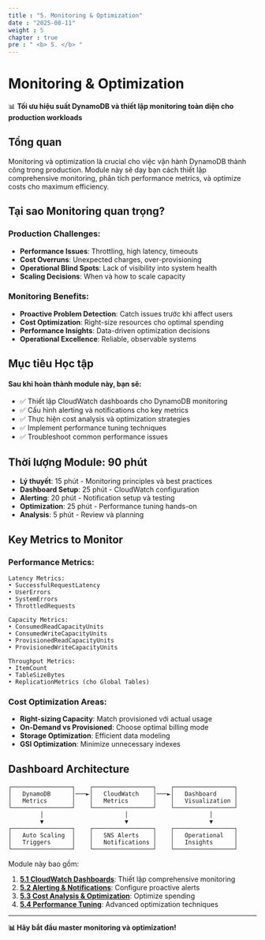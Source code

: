 ```yaml
---
title : "5. Monitoring & Optimization"
date : "2025-08-11"
weight : 5 
chapter : true
pre : " <b> 5. </b> "
---
```


# Monitoring & Optimization

📊 **Tối ưu hiệu suất DynamoDB và thiết lập monitoring toàn diện cho production workloads**

## Tổng quan

Monitoring và optimization là crucial cho việc vận hành DynamoDB thành công trong production. Module này sẽ dạy bạn cách thiết lập comprehensive monitoring, phân tích performance metrics, và optimize costs cho maximum efficiency.

## Tại sao Monitoring quan trọng?

### Production Challenges:

- **Performance Issues**: Throttling, high latency, timeouts
- **Cost Overruns**: Unexpected charges, over-provisioning
- **Operational Blind Spots**: Lack of visibility into system health
- **Scaling Decisions**: When và how to scale capacity

### Monitoring Benefits:

- **Proactive Problem Detection**: Catch issues trước khi affect users
- **Cost Optimization**: Right-size resources cho optimal spending
- **Performance Insights**: Data-driven optimization decisions
- **Operational Excellence**: Reliable, observable systems

## Mục tiêu Học tập

#### Sau khi hoàn thành module này, bạn sẽ:

- ✅ Thiết lập CloudWatch dashboards cho DynamoDB monitoring
- ✅ Cấu hình alerting và notifications cho key metrics
- ✅ Thực hiện cost analysis và optimization strategies
- ✅ Implement performance tuning techniques
- ✅ Troubleshoot common performance issues

## Thời lượng Module: 90 phút

- **Lý thuyết**: 15 phút - Monitoring principles và best practices
- **Dashboard Setup**: 25 phút - CloudWatch configuration
- **Alerting**: 20 phút - Notification setup và testing
- **Optimization**: 25 phút - Performance tuning hands-on
- **Analysis**: 5 phút - Review và planning

## Key Metrics to Monitor

### Performance Metrics:

```
Latency Metrics:
• SuccessfulRequestLatency
• UserErrors
• SystemErrors
• ThrottledRequests

Capacity Metrics:
• ConsumedReadCapacityUnits  
• ConsumedWriteCapacityUnits
• ProvisionedReadCapacityUnits
• ProvisionedWriteCapacityUnits

Throughput Metrics:
• ItemCount
• TableSizeBytes
• ReplicationMetrics (cho Global Tables)
```

### Cost Optimization Areas:

- **Right-sizing Capacity**: Match provisioned với actual usage
- **On-Demand vs Provisioned**: Choose optimal billing mode
- **Storage Optimization**: Efficient data modeling
- **GSI Optimization**: Minimize unnecessary indexes

## Dashboard Architecture

```
┌─────────────────┐    ┌─────────────────┐    ┌─────────────────┐
│   DynamoDB      │───►│   CloudWatch    │───►│   Dashboard     │
│   Metrics       │    │   Metrics       │    │   Visualization │
└─────────────────┘    └─────────────────┘    └─────────────────┘
         │                       │                       │
         ▼                       ▼                       ▼
┌─────────────────┐    ┌─────────────────┐    ┌─────────────────┐
│   Auto Scaling  │    │   SNS Alerts    │    │   Operational   │
│   Triggers      │    │   Notifications │    │   Insights      │
└─────────────────┘    └─────────────────┘    └─────────────────┘
```

Module này bao gồm:

1. **[5.1 CloudWatch Dashboards](5.1-cloudwatch-dashboards/)**: Thiết lập comprehensive monitoring
2. **[5.2 Alerting & Notifications](5.2-alerting-notifications/)**: Configure proactive alerts
3. **[5.3 Cost Analysis & Optimization](5.3-cost-analysis-optimization/)**: Optimize spending
4. **[5.4 Performance Tuning](5.4-performance-tuning/)**: Advanced optimization techniques

---

**📊 Hãy bắt đầu master monitoring và optimization!**
